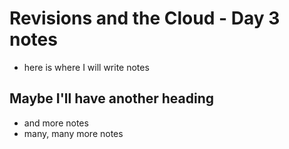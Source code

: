 # Revisions and the Cloud - Day 3 notes 
- here is where I will write notes 

## Maybe I'll have another heading 
- and more notes
- many, many more notes
